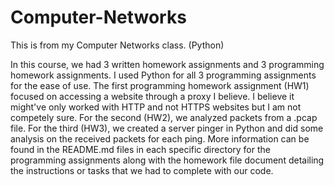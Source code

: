 # Computer-Networks
This is from my Computer Networks class. (Python)

In this course, we had 3 written homework assignments and 3 programming homework assignments. I used Python for all 3 programming assignments for the ease of use. The first programming homework assignment (HW1) focused on accessing a website through a proxy I believe. I believe it might've only worked with HTTP and not HTTPS websites but I am not competely sure. For the second (HW2), we analyzed packets from a .pcap file. For the third (HW3), we created a server pinger in Python and did some analysis on the received packets for each ping. More information can be found in the README.md files in each specific directory for the programming assignments along with the homework file document detailing the instructions or tasks that we had to complete with our code.
